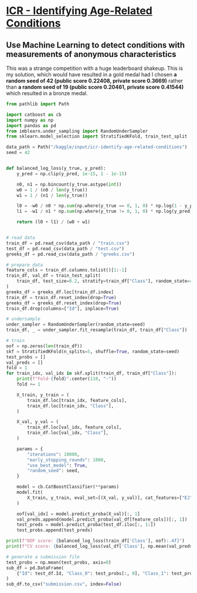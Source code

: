 # [ICR - Identifying Age-Related Conditions](https://www.kaggle.com/competitions/icr-identify-age-related-conditions)

## Use Machine Learning to detect conditions with measurements of anonymous characteristics

This was a strange competition with a huge leaderboard shakeup. This is my solution, which would have resulted in a gold medal had I chosen **a random seed of 42 (public score 0.22408, private score 0.3669)** rather than **a random seed of 19 (public score 0.20461, private score 0.41544)** which resulted in a bronze medal.

```python
from pathlib import Path

import catboost as cb
import numpy as np
import pandas as pd
from imblearn.under_sampling import RandomUnderSampler
from sklearn.model_selection import StratifiedKFold, train_test_split

data_path = Path("/kaggle/input/icr-identify-age-related-conditions")
seed = 42


def balanced_log_loss(y_true, y_pred):
    y_pred = np.clip(y_pred, 1e-15, 1 - 1e-15)

    n0, n1 = np.bincount(y_true.astype(int))
    w0 = 1 / (n0 / len(y_true))
    w1 = 1 / (n1 / len(y_true))

    l0 = -w0 / n0 * np.sum(np.where(y_true == 0, 1, 0) * np.log(1 - y_pred))
    l1 = -w1 / n1 * np.sum(np.where(y_true != 0, 1, 0) * np.log(y_pred))

    return (l0 + l1) / (w0 + w1)


# read data
train_df = pd.read_csv(data_path / "train.csv")
test_df = pd.read_csv(data_path / "test.csv")
greeks_df = pd.read_csv(data_path / "greeks.csv")

# prepare data
feature_cols = train_df.columns.tolist()[1:-1]
train_df, val_df = train_test_split(
    train_df, test_size=0.2, stratify=train_df["Class"], random_state=42
)
greeks_df = greeks_df.loc[train_df.index]
train_df = train_df.reset_index(drop=True)
greeks_df = greeks_df.reset_index(drop=True)
train_df.drop(columns=["Id"], inplace=True)

# undersample
under_sampler = RandomUnderSampler(random_state=seed)
train_df, _ = under_sampler.fit_resample(train_df, train_df["Class"])

# train
oof = np.zeros(len(train_df))
skf = StratifiedKFold(n_splits=5, shuffle=True, random_state=seed)
test_probs = []
val_preds = []
fold = 1
for train_idx, val_idx in skf.split(train_df, train_df["Class"]):
    print(f"Fold-{fold}".center(110, "-"))
    fold += 1

    X_train, y_train = (
        train_df.loc[train_idx, feature_cols],
        train_df.loc[train_idx, "Class"],
    )

    X_val, y_val = (
        train_df.loc[val_idx, feature_cols],
        train_df.loc[val_idx, "Class"],
    )

    params = {
        "iterations": 10000,
        "early_stopping_rounds": 1000,
        "use_best_model": True,
        "random_seed": seed,
    }

    model = cb.CatBoostClassifier(**params)
    model.fit(
        X_train, y_train, eval_set=[(X_val, y_val)], cat_features=["EJ"], verbose=1000
    )

    oof[val_idx] = model.predict_proba(X_val)[:, 1]
    val_preds.append(model.predict_proba(val_df[feature_cols])[:, 1])
    test_preds = model.predict_proba(test_df.iloc[:, 1:])
    test_probs.append(test_preds)

print(f"OOF score: {balanced_log_loss(train_df['Class'], oof):.4f}")
print(f"CV score: {balanced_log_loss(val_df['Class'], np.mean(val_preds, axis=0)):.4f}")

# generate a submission file
test_probs = np.mean(test_probs, axis=0)
sub_df = pd.DataFrame(
    {"Id": test_df.Id, "Class_0": test_probs[:, 0], "Class_1": test_probs[:, 1]}
)
sub_df.to_csv("submission.csv", index=False)
```
